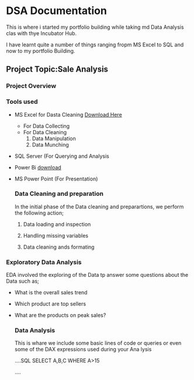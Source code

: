  # DSA Documentation
 This is where i started my portfolio building while taking md Data Analysis clas with thye Incubator Hub.


 I have learnt quite a number of things ranging fropm MS Excel to SQL and now to my portfolio Building.


 ## Project Topic:Sale Analysis

### Project Overview


### Tools used
- MS Excel for Dasta Cleaning [Download Here](https://www.microsoft.com)
   - For Data Collecting
   - For Data Cleaning
      1. Data Manipulation
      2. Data Munching
         
- SQL Server (For Querying and Analysis
- Power Bi [download](https://www.microsoft.com/en-us/download/details.aspx?id=58494)
- MS Power Point (For Presentation)

  ### Data Cleaning and preparation

  In the initial phase of the Data cleaning and preparartions, we perform the following action;
  
  1. Data loading and inspection
  
  2. Handling missing variables
  
  3. Data cleaning ands formating

 ### Exploratory Data Analysis
 EDA involved the exploring of the Data tp answer some questions about the Data such as;

 - What is the overall sales trend
 - Which product are top sellers
 - What are the products on peak sales?

   ### Data Analysis

   This is whare we include some basic lines of code or queries or even some of the DAX expressions used during your Ana
   lysis

   ....SQL
   SELECT A,B,C
   WHERE A>15


   ....
   

